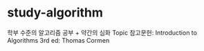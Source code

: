 # study-algorithm
학부 수준의 알고리즘 공부 + 약간의 심화 Topic
참고문헌: Introduction to Algorithms 3rd ed: Thomas Cormen
